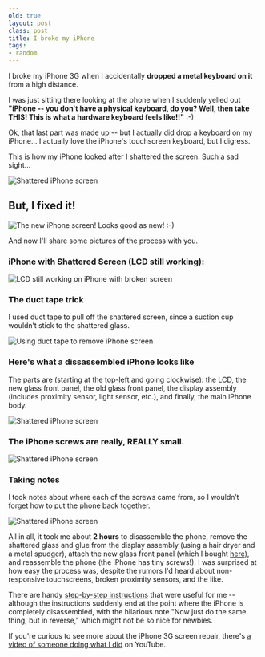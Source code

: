```yaml
---
old: true
layout: post
class: post
title: I broke my iPhone
tags:
- random
---
```


I broke my iPhone 3G when I accidentally **dropped a metal keyboard on it** from a high distance.

I was just sitting there looking at the phone when I suddenly yelled out **"iPhone -- you don't have a physical keyboard, do you? Well, then take THIS! This is what a hardware keyboard feels like!!"** :-)

Ok, that last part was made up -- but I actually did drop a keyboard on my iPhone... I actually love the iPhone's touchscreen keyboard, but I digress.

This is how my iPhone looked after I shattered the screen. Such a sad sight...

![Shattered iPhone screen](/images/broke-iphone-1.jpg)

## But, I fixed it!

![The new iPhone screen! Looks good as new! :-)](/images/broke-iphone-2.jpg)

And now I'll share some pictures of the process with you.

### iPhone with Shattered Screen (LCD still working):

![LCD still working on iPhone with broken screen](/images/broke-iphone-3.jpg)

### The duct tape trick

I used duct tape to pull off the shattered screen, since a suction cup wouldn’t stick to the shattered glass.

![Using duct tape to remove iPhone screen](/images/broke-iphone-4.jpg)

### Here's what a dissassembled iPhone looks like

The parts are (starting at the top-left and going clockwise): the LCD, the new glass front panel, the old glass front panel, the display assembly (includes proximity sensor, light sensor, etc.), and finally, the main iPhone body.

![Shattered iPhone screen](/images/broke-iphone-5.jpg)

### The iPhone screws are really, REALLY small.

![Shattered iPhone screen](/images/broke-iphone-6.jpg)

### Taking notes

I took notes about where each of the screws came from, so I wouldn’t forget how to put the phone back together.

![Shattered iPhone screen](/images/broke-iphone-7.jpg)

All in all, it took me about **2 hours** to disassemble the phone, remove the shattered glass and glue from the display assembly (using a hair dryer and a metal spudger), attach the new glass front panel (which I bought [here](http://www.ifixit.com/iPhone-Parts/iPhone-3G-Front-Panel-Kit/IF137-007-1)), and reassemble the phone (the iPhone has tiny screws!). I was surprised at how easy the process was, despite the rumors I'd heard about non-responsive touchscreens, broken proximity sensors, and the like.

There are handy [step-by-step instructions](http://www.ifixit.com/Guide/Repair/Installing-iPhone-3G-Front-Panel/587/1) that were useful for me -- although the instructions suddenly end at the point where the iPhone is completely disassembled, with the hilarious note "Now just do the same thing, but in reverse," which might not be so nice for newbies.

If you're curious to see more about the iPhone 3G screen repair, there's [a video of someone doing what I did](https://www.youtube.com/watch?v=lsFTlVTSeIA) on YouTube.
